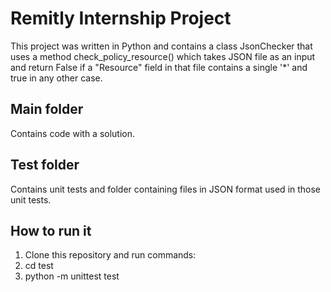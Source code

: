 # Remitly Internship Project

This project was written in Python and contains a class JsonChecker that uses a method check_policy_resource() which takes
JSON file as an input and return False if a "Resource" field in that file contains a single '*' and true in any other case.

## Main folder
Contains code with a solution.

## Test folder
Contains unit tests and folder containing files in JSON format used in those unit tests.

## How to run it

1. Clone this repository and run commands:
2. cd test
3. python -m unittest test
